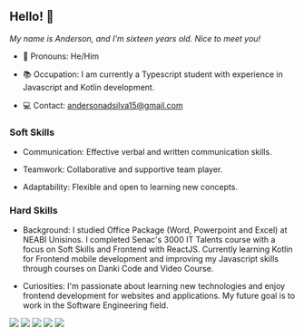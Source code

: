 ## Hello! 👋
*My name is Anderson, and I'm sixteen years old. Nice to meet you!*

- 👤 Pronouns: He/Him
  
- 📚 Occupation: I am currently a Typescript student with experience in Javascript and Kotlin development.
  
- 💻 Contact: andersonadsilva15@gmail.com


### Soft Skills
- Communication: Effective verbal and written communication skills.
  
- Teamwork: Collaborative and supportive team player.
  
- Adaptability: Flexible and open to learning new concepts.

### Hard Skills
- Background: I studied Office Package (Word, Powerpoint and Excel) at NEABI Unisinos. I completed Senac's 3000 IT Talents course with a focus on Soft Skills and Frontend with ReactJS. Currently learning Kotlin for Frontend mobile development and improving my Javascript skills through courses on Danki Code and Video Course.

- Curiosities: I'm passionate about learning new technologies and enjoy frontend development for websites and applications. My future goal is to work in the Software Engineering field.

<div style="display:inline_block;">
  <img src="https://github.com/user-attachments/assets/f75077e4-b175-4709-a531-10ffb09c259e">
  <img src="https://github.com/user-attachments/assets/54c4faf3-5634-4e2b-bf8f-7bdee66413df">
  <img src="https://github.com/user-attachments/assets/6ac8bf63-6354-45b0-9b43-ea77afa6a461">
  <img src="https://github.com/user-attachments/assets/4d873985-0751-43d8-a11e-a1afe78b9926">
  <img src="https://github.com/user-attachments/assets/f17c15b4-46f1-43f9-9b4a-83d0d1ca3cf4">
</div>
